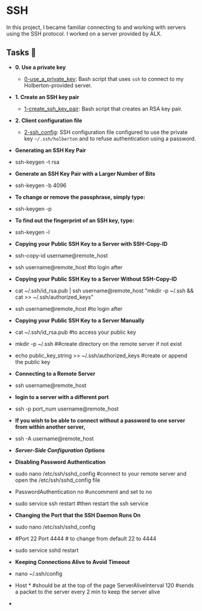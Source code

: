 # SSH

In this project, I became familiar connecting to and working
with servers using the SSH protocol. I worked on a server
provided by ALX.

## Tasks :page_with_curl:

* **0. Use a private key**
  * [0-use_a_private_key](./0-use_a_private_key): Bash script that uses `ssh` to connect to my
Holberton-provided server.

* **1. Create an SSH key pair**
  * [1-create_ssh_key_pair](./1-create_ssh_key_pair): Bash script that creates an RSA key pair.

* **2. Client configuration file**
  * [2-ssh_config](./2-ssh_config): SSH configuration file configured to use the private key
`~/.ssh/holberton` and to refuse authentication using a password.

* **Generating an SSH Key Pair**
* ssh-keygen -t rsa

* **Generate an SSH Key Pair with a Larger Number of Bits**
* ssh-keygen -b 4096
* **To change or remove the passphrase, simply type:**
* ssh-keygen -p
* **To find out the fingerprint of an SSH key, type:**
* ssh-keygen -l

* **Copying your Public SSH Key to a Server with SSH-Copy-ID**
* ssh-copy-id username@remote_host
* ssh username@remote_host #to login after

* **Copying your Public SSH Key to a Server Without SSH-Copy-ID**
* cat ~/.ssh/id_rsa.pub | ssh username@remote_host "mkdir -p ~/.ssh && cat >> ~/.ssh/authorized_keys"
* ssh username@remote_host #to login after

* **Copying your Public SSH Key to a Server Manually**
* cat ~/.ssh/id_rsa.pub  #to access your public key
* mkdir -p ~/.ssh  ##create directory on the remote server if not exist
* echo public_key_string >> ~/.ssh/authorized_keys #create or append the public key

* **Connecting to a Remote Server**
* ssh username@remote_host

* **login to a server with a different port**
* ssh -p port_num username@remote_host

* **If you wish to be able to connect without a password to one server from within another server,**
* ssh -A username@remote_host



* ***Server-Side Configuration Options***
* **Disabling Password Authentication**
* sudo nano /etc/ssh/sshd_config  #connect to your remote server and open the /etc/ssh/sshd_config file
* PasswordAuthentication no #uncomment and set to no
* sudo service ssh restart  #then restart the ssh service

* **Changing the Port that the SSH Daemon Runs On**
* sudo nano /etc/ssh/sshd_config
* #Port 22
  Port 4444 # to change from default 22 to 4444
* sudo service sshd restart

* **Keeping Connections Alive to Avoid Timeout**
* nano ~/.ssh/config
* Host *  #should be at the top of the page
    ServerAliveInterval 120 #sends a packet to the server every 2 min to keep the server alive
*
